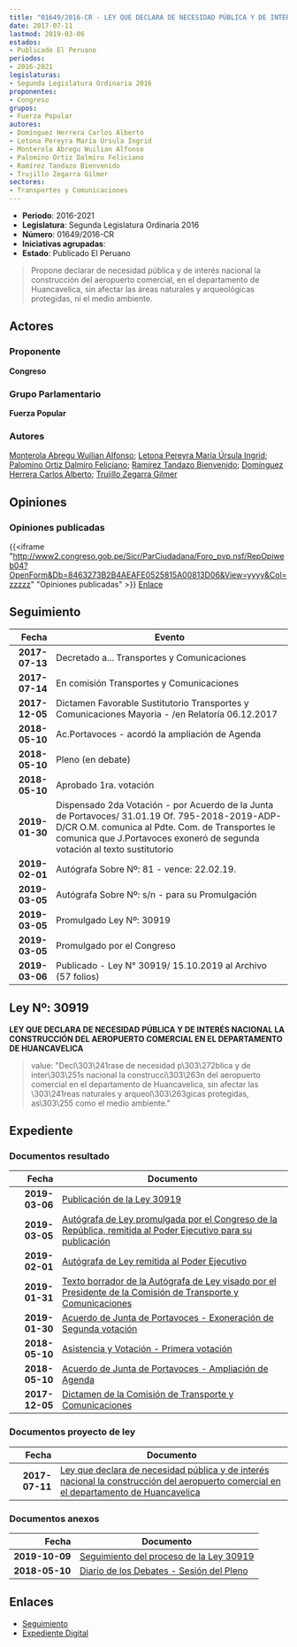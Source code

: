```yaml
---
title: "01649/2016-CR - LEY QUE DECLARA DE NECESIDAD PÚBLICA Y DE INTERÉS NACIONAL LA CONSTRUCCIÓN DEL AEROPUERTO COMERCIAL EN EL DEPARTAMENTO DE HUANCAVELICA"
date: 2017-07-11
lastmod: 2019-03-06
estados:
- Publicado El Peruano
periodos:
- 2016-2021
legislaturas:
- Segunda Legislatura Ordinaria 2016
proponentes:
- Congreso
grupos:
- Fuerza Popular
autores:
- Domínguez Herrera Carlos Alberto
- Letona Pereyra María Úrsula Ingrid
- Monterola Abregu Wuilian Alfonso
- Palomino Ortiz Dalmiro Feliciano
- Ramírez Tandazo Bienvenido
- Trujillo Zegarra Gilmer
sectores:
- Transportes y Comunicaciones
---
```

- **Periodo**: 2016-2021
- **Legislatura**: Segunda Legislatura Ordinaria 2016
- **Número**: 01649/2016-CR
- **Iniciativas agrupadas**: 
- **Estado**: Publicado El Peruano

> Propone declarar de necesidad pública y de interés nacional la construcción del aeropuerto comercial, en el departamento de Huancavelica, sin afectar las áreas naturales y arqueológicas protegidas, ni el medio ambiente.


## Actores

### Proponente

**Congreso**

### Grupo Parlamentario

**Fuerza Popular**

### Autores

[Monterola Abregu Wuilian Alfonso](mailto:mailto:wmonterola@congreso.gob.pe); [Letona Pereyra María Úrsula Ingrid](mailto:mailto:mletona@congreso.gob.pe); [Palomino Ortiz Dalmiro Feliciano](mailto:mailto:dfpalomino@congreso.gob.pe); [Ramírez Tandazo Bienvenido](mailto:mailto:bramirez@congreso.gob.pe); [Domínguez Herrera Carlos Alberto](mailto:mailto:cdominguez@congreso.gob.pe); [Trujillo Zegarra Gilmer](mailto:mailto:gtrujilloz@congreso.gob.pe)

## Opiniones

### Opiniones publicadas

{{<iframe "http://www2.congreso.gob.pe/Sicr/ParCiudadana/Foro_pvp.nsf/RepOpiweb04?OpenForm&Db=8463273B2B4AEAFE0525815A00813D06&View=yyyy&Col=zzzzz" "Opiniones publicadas" >}}
[Enlace](http://www2.congreso.gob.pe/Sicr/ParCiudadana/Foro_pvp.nsf/RepOpiweb04?OpenForm&Db=8463273B2B4AEAFE0525815A00813D06&View=yyyy&Col=zzzzz)


## Seguimiento

| Fecha | Evento |
|------:|--------|
| **2017-07-13** | Decretado a... Transportes y Comunicaciones |
| **2017-07-14** | En comisión Transportes y Comunicaciones |
| **2017-12-05** | Dictamen Favorable Sustitutorio Transportes y Comunicaciones Mayoria - /en Relatoría 06.12.2017 |
| **2018-05-10** | Ac.Portavoces - acordó la ampliación de Agenda |
| **2018-05-10** | Pleno (en debate) |
| **2018-05-10** | Aprobado 1ra. votación |
| **2019-01-30** | Dispensado 2da Votación - por Acuerdo de la Junta de Portavoces/ 31.01.19 Of. 795-2018-2019-ADP-D/CR O.M. comunica al Pdte. Com. de Transportes le comunica que J.Portavoces exoneró de segunda votación al texto sustitutorio |
| **2019-02-01** | Autógrafa Sobre Nº: 81 - vence: 22.02.19. |
| **2019-03-05** | Autógrafa Sobre Nº: s/n - para su Promulgación |
| **2019-03-05** | Promulgado Ley Nº: 30919 |
| **2019-03-05** | Promulgado por el Congreso |
| **2019-03-06** | Publicado - Ley N° 30919/ 15.10.2019 al Archivo (57 folios) |

## Ley Nº: 30919

**LEY QUE DECLARA DE NECESIDAD PÚBLICA Y DE INTERÉS NACIONAL LA CONSTRUCCIÓN DEL AEROPUERTO COMERCIAL EN EL DEPARTAMENTO DE HUANCAVELICA**

> value: "Decl\303\241rase de necesidad p\303\272blica y de inter\303\251s nacional la construcci\303\263n del aeropuerto comercial en el departamento de Huancavelica, sin afectar las \303\241reas naturales y arqueol\303\263gicas protegidas, as\303\255 como el medio ambiente."


## Expediente

### Documentos resultado

| Fecha | Documento |
|------:|-----------|
| **2019-03-06** | [Publicación de la Ley 30919](http://www.leyes.congreso.gob.pe/Documentos/2016_2021/ADLP/Normas_Legales/30919-LEY.pdf) |
| **2019-03-05** | [Autógrafa de Ley promulgada por el Congreso de la República, remitida al Poder Ejecutivo para su publicación](http://www.leyes.congreso.gob.pe/Documentos/2016_2021/ADLP/Texto_Aprobado/AU0164920190305.pdf) |
| **2019-02-01** | [Autógrafa de Ley remitida al Poder Ejecutivo](http://www.leyes.congreso.gob.pe/Documentos/2016_2021/Autografas/Ley_y_de_Resolucion_Legislativa/AU0164920190201.pdf) |
| **2019-01-31** | [Texto borrador de la Autógrafa de Ley visado por el Presidente de la Comisión de Transporte y Comunicaciones](http://www.leyes.congreso.gob.pe/Documentos/2016_2021/Texto_Borrador_de_Autografa/BAU0164920190131.pdf) |
| **2019-01-30** | [Acuerdo de Junta de Portavoces - Exoneración de Segunda votación](http://www.leyes.congreso.gob.pe/Documentos/2016_2021/Acuerdos/Junta_Portavoces/AJPESV0164920190130..pdf) |
| **2018-05-10** | [Asistencia y Votación - Primera votación](http://www.leyes.congreso.gob.pe/Documentos/2016_2021/Asistencia_y_Votacion/Proyectos_de_Ley/AV0164920180510.pdf) |
| **2018-05-10** | [Acuerdo de Junta de Portavoces - Ampliación de Agenda](http://www.leyes.congreso.gob.pe/Documentos/2016_2021/Acuerdos/Junta_Portavoces/AJP0164920180510.pdf) |
| **2017-12-05** | [Dictamen de la Comisión de Transporte y Comunicaciones](http://www.leyes.congreso.gob.pe/Documentos/2016_2021/Dictamenes/Proyectos_de_Ley/01649DC23MAY20171205.pdf) |

### Documentos proyecto de ley

| Fecha | Documento |
|------:|-----------|
| **2017-07-11** | [Ley que declara de necesidad pública y de interés nacional la construcción del aeropuerto comercial en el departamento de Huancavelica](http://www.leyes.congreso.gob.pe/Documentos/2016_2021/Proyectos_de_Ley_y_de_Resoluciones_Legislativas/PL0164920170711.PDF) |

### Documentos anexos

| Fecha | Documento |
|------:|-----------|
| **2019-10-09** | [Seguimiento del proceso de la Ley 30919](http://www.leyes.congreso.gob.pe/Documentos/2016_2021/Seguimiento_de_Proyectos_de_Ley/01649PL20191009.pdf) |
| **2018-05-10** | [Diario de los Debates - Sesión del Pleno](http://www2.congreso.gob.pe/Sicr/DiarioDebates/Publicad.nsf/SesionesPleno/05256D6E0073DFE90525828A005B39B2/$FILE/SLO-2017-11.pdf) |

## Enlaces

- [Seguimiento](http://www2.congreso.gob.pe/Sicr/TraDocEstProc/CLProLey2016.nsf/f7fff46988ca05b1052578e100829cc7/51b47401da2b7bac0525815a0080cfc5?OpenDocument)
- [Expediente Digital](http://www2.congreso.gob.pe/Sicr/TraDocEstProc/Expvirt_2011.nsf/visbusqptramdoc1621/01649?opendocument)

